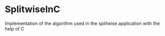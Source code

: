 # SplitwiseInC
Implementation of the algorithm used in the splitwise application with the help of C 
